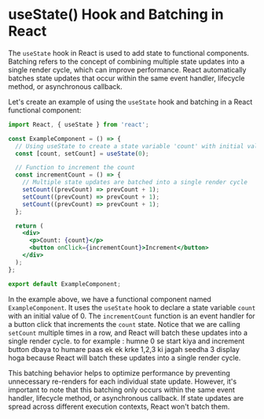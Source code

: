 # useState() Hook and Batching in React

The `useState` hook in React is used to add state to functional components. Batching refers to the concept of combining multiple state updates into a single render cycle, which can improve performance. React automatically batches state updates that occur within the same event handler, lifecycle method, or asynchronous callback.

Let's create an example of using the `useState` hook and batching in a React functional component:

```jsx
import React, { useState } from 'react';

const ExampleComponent = () => {
  // Using useState to create a state variable 'count' with initial value 0
  const [count, setCount] = useState(0);

  // Function to increment the count
  const incrementCount = () => {
    // Multiple state updates are batched into a single render cycle
    setCount((prevCount) => prevCount + 1);
    setCount((prevCount) => prevCount + 1);
    setCount((prevCount) => prevCount + 1);
  };

  return (
    <div>
      <p>Count: {count}</p>
      <button onClick={incrementCount}>Increment</button>
    </div>
  );
};

export default ExampleComponent;
```

In the example above, we have a functional component named `ExampleComponent`. It uses the `useState` hook to declare a state variable `count` with an initial value of 0. The `incrementCount` function is an event handler for a button click that increments the `count` state. Notice that we are calling `setCount` multiple times in a row, and React will batch these updates into a single render cycle. to for example : humne 0 se start kiya and increment button dbaya to humare paas ek ek krke 1,2,3 ki jagah seedha 3 display hoga because React will batch these updates into a single render cycle.

This batching behavior helps to optimize performance by preventing unnecessary re-renders for each individual state update. However, it's important to note that this batching only occurs within the same event handler, lifecycle method, or asynchronous callback. If state updates are spread across different execution contexts, React won't batch them.